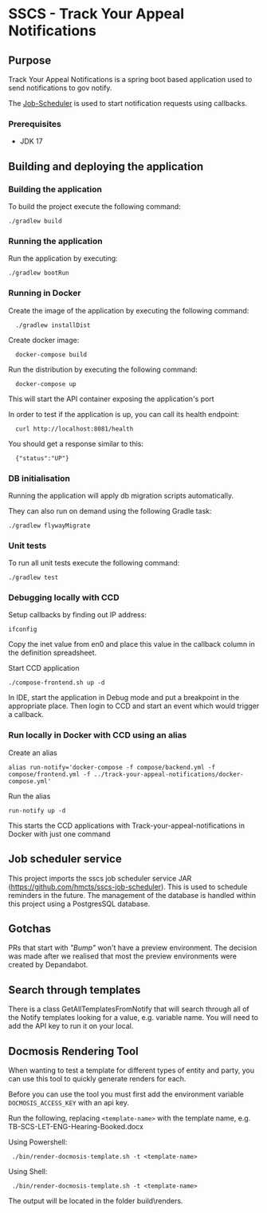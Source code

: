 # SSCS - Track Your Appeal Notifications

## Purpose
Track Your Appeal Notifications is a spring boot based application used to send notifications to gov notify. 

The [Job-Scheduler](https://github.com/hmcts/job-scheduler) is used to start notification requests using callbacks.

### Prerequisites

- JDK 17

## Building and deploying the application
  
### Building the application

To build the project execute the following command:

```
./gradlew build
```

### Running the application

Run the application by executing:

```
./gradlew bootRun
```

### Running in Docker
Create the image of the application by executing the following command:

```
  ./gradlew installDist
```

Create docker image:

```
  docker-compose build
```

Run the distribution by executing the following command:

```
  docker-compose up
```

This will start the API container exposing the application's port

In order to test if the application is up, you can call its health endpoint:

```
  curl http://localhost:8081/health
```

You should get a response similar to this:

```
  {"status":"UP"}
```


### DB initialisation

Running the application will apply db migration scripts automatically.

They can also run on demand using the following Gradle task:

```
./gradlew flywayMigrate
```

### Unit tests

To run all unit tests execute the following command:

```
./gradlew test
```

### Debugging locally with CCD

Setup callbacks by finding out IP address:
```
ifconfig
```
Copy the inet value from en0 and place this value in the callback column in the definition spreadsheet.

Start CCD application
```
./compose-frontend.sh up -d
```
In IDE, start the application in Debug mode and put a breakpoint in the appropriate place. Then login to CCD and start an event which would trigger a callback.

### Run locally in Docker with CCD using an alias

Create an alias
```
alias run-notify='docker-compose -f compose/backend.yml -f compose/frontend.yml -f ../track-your-appeal-notifications/docker-compose.yml'
```
Run the alias
```
run-notify up -d
```
This starts the CCD applications with Track-your-appeal-notifications in Docker with just one command

## Job scheduler service

This project imports the sscs job scheduler service JAR (https://github.com/hmcts/sscs-job-scheduler).
This is used to schedule reminders in the future. The management of the database is handled within this 
project using a PostgresSQL database.


## Gotchas

PRs that start with _"Bump"_ won't have a preview environment. The decision was made after we realised that most the preview environments were created by Depandabot.

## Search through templates

There is a class GetAllTemplatesFromNotify that will search through all of the Notify templates looking for a value, e.g. variable name. You will need to add the API key to run it on your local.

## Docmosis Rendering Tool

When wanting to test a template for different types of entity and party, you can use this tool to quickly generate renders for each.

Before you can use the tool you must first add the environment variable `DOCMOSIS_ACCESS_KEY` with an api key.

Run the following, replacing `<template-name>` with the template name, e.g. TB-SCS-LET-ENG-Hearing-Booked.docx

Using Powershell:
```
 ./bin/render-docmosis-template.sh -t <template-name>
```

Using Shell:
```
 ./bin/render-docmosis-template.sh -t <template-name>
```

The output will be located in the folder build\renders.
